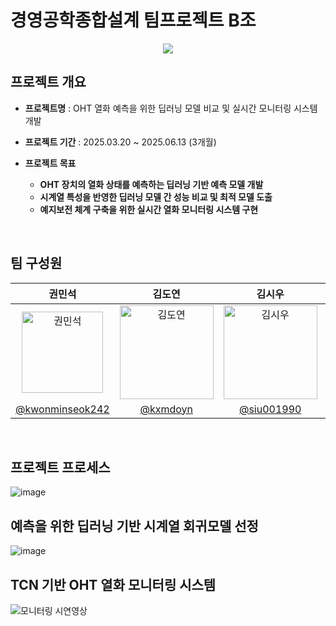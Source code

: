 # 경영공학종합설계 팀프로젝트 B조
<div align=center>
<img src="https://github.com/user-attachments/assets/ea7caa3e-142f-4f35-9da5-a1ecfbb0f117">

<br>
</div>

## 프로젝트 개요  

- **프로젝트명** : OHT 열화 예측을 위한 딥러닝 모델 비교 및 실시간 모니터링 시스템 개발

- **프로젝트 기간** :  2025.03.20 ~ 2025.06.13 (3개월)  

- **프로젝트 목표**    

    - **OHT 장치의 열화 상태를 예측하는 딥러닝 기반 예측 모델 개발** 
    - **시계열 특성을 반영한 딥러닝 모델 간 성능 비교 및 최적 모델 도출**
    - **예지보전 체계 구축을 위한 실시간 열화 모니터링 시스템 구현** 


<br>

## 팀 구성원
|  권민석  |  김도연  |  김시우  |  신재우  |  양서윤  |  이도원  |
| :-----: | :-----: | :-----: | :-----: | :-----: | :-----: | 
| <img src="https://avatars.githubusercontent.com/u/155413606?v=4" width=130px alt="권민석"> | <img src="https://avatars.githubusercontent.com/u/186993697?v=4" width=150px  alt="김도연"> | <img src="https://avatars.githubusercontent.com/u/204486384?v=4" width=150px alt="김시우"> | <img src="https://avatars.githubusercontent.com/u/204446910?v=4" width=150px alt="신재우"> | <img src="https://avatars.githubusercontent.com/u/138513591?v=4" width=150px alt="양서윤"> | <img src="https://avatars.githubusercontent.com/u/204447212?v=4" width=150px alt="이도원"> |
| [@kwonminseok242](https://github.com/kwonminseok242) | [@kxmdoyn](https://github.com/kxmdoyn) | [@siu001990](https://github.com/siu001990) | [@Shinjaewooo](https://github.com/Shinjaewooo)  |  [@seoyun0311](https://github.com/seoyun0311) | [@leedw21](https://github.com/leedw21) |

<br>

## 프로젝트 프로세스
![image](https://github.com/user-attachments/assets/9e6d5dd4-0e22-4b2b-80e2-beeb6ba61486)
<br>

## 예측을 위한 딥러닝 기반 시계열 회귀모델 선정
![image](https://github.com/user-attachments/assets/ce9a8dc8-f181-45d7-877a-68fee4b87a86)
<br>

## TCN 기반 OHT 열화 모니터링 시스템
![모니터링 시연영상](https://github.com/user-attachments/assets/bf89aff3-28c3-4c95-9434-0d54151279e1)
